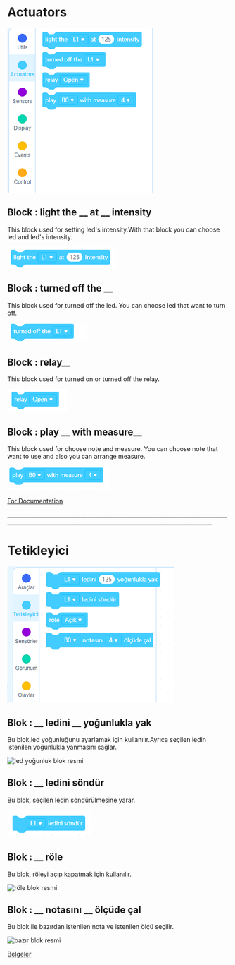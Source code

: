 # Actuators
![actuators blocks image](../../_assets/actuators.PNG)

## Block : light the __ at __ intensity

This block used for setting led's intensity.With that block you can choose led and led's intensity. 

![light the at intensity blocks image](../../_assets/ledshine.PNG)

## Block : turned off the __

This block used for turned off the led. You can choose led that want to turn off.

![turned off the blocks image](../../_assets/turn_off_the_led.PNG)

## Block : relay__

This block used for turned on or turned off the relay. 

![relays blocks image](../../_assets/relay.PNG)

## Block : play __ with measure__

This block used for choose note and measure. You can choose note that want to use and also you can arrange  measure.

![buzzer control blocks image](../../_assets/buzzer.PNG)

[For Documentation](https://github.com/Robotistan-Workspace/tinylab-mblock-extension-documentation/tree/main/doc)

**_________________________________________________________________________________________________________________________________________________**

# Tetikleyici

![tetikleyiciler blok resmi](../../_assets/tetikleyici.PNG)

## Blok : __ ledini __ yoğunlukla yak

Bu blok,led yoğunluğunu ayarlamak için kullanılır.Ayrıca seçilen ledin istenilen yoğunlukla yanmasını sağlar.

![led yoğunluk blok resmi](../../_assets/led_yoğunluk.PNG)

## Blok : __ ledini söndür

Bu blok, seçilen ledin söndürülmesine yarar.

![led söndürme blok resmi](../../_assets/led_söndür.PNG)

## Blok : __ röle 

Bu blok, röleyi açıp kapatmak için kullanılır.

![röle blok resmi](../../_assets/röle.PNG)

## Blok : __ notasını __ ölçüde çal

Bu blok ile bazırdan istenilen nota ve istenilen ölçü seçilir.

![bazır blok resmi](../../_assets/bazır.PNG)


[Belgeler](https://github.com/Robotistan-Workspace/tinylab-mblock-extension-documentation/tree/main/doc)



